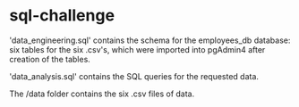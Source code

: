 # sql-challenge

'data_engineering.sql' contains the schema for the employees_db database: six tables for the six .csv's, which were imported into pgAdmin4 after creation of the tables.

'data_analysis.sql' contains the SQL queries for the requested data.

The /data folder contains the six .csv files of data.
